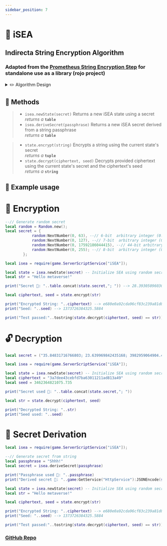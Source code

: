 ```yaml
---
sidebar_position: 7
---
```


# 🔐 iSEA
## Indirecta String Encryption Algorithm

### Adapted from the [Prometheus String Encryption Step](https://github.com/levno-710/Prometheus/blob/master/src/prometheus/steps/EncryptStrings.lua) for standalone use as a library (rojo project)

<details> 

<summary>✏️ Algorithm Design</summary>  

### (written by ChatGPT, take with a grain of salt)  

The Indirecta encryption algorithm is designed to be a symmetric encryption algorithm, meaning that the same key is used for both encryption and decryption. The algorithm takes as input a secret key, which consists of four arbitrary integers: a 6-bit integer (0..63), a 7-bit integer (0..127), a 44-bit integer (0..17592186044415), and an 8-bit integer (0..255). The algorithm then uses these integers as parameters for its encryption and decryption operations.

The algorithm first calculates a primitive root of 257 using the secret_key_7 integer. This primitive root is used to generate a multiplication parameter for the linear congruential generator used in the algorithm. The algorithm also uses the secret_key_6 integer to calculate another multiplication parameter, as well as a secret_key_44 integer to calculate an addition parameter for the linear congruential generator.

The algorithm then initializes two state variables, state_45 and state_8, with the values of zero and two, respectively. The state_45 variable is used to store the current state of the linear congruential generator, while the state_8 variable is used to generate the pseudo-random numbers.

## Encryption

The encryption process in the Indirecta algorithm takes a plaintext string as input and returns a ciphertext string and a seed value. The seed value is a randomly generated number that is used to set the initial state of the linear congruential generator.

### The encryption process consists of the following steps:

1. Generate a random seed value that has not been used before.
2. Set the initial state of the linear congruential generator using the generated seed value.
3. Initialize a previous value variable, prevVal, with the value of the secret_key_8 integer.
4. Iterate over each character in the plaintext string.
5. For each character, subtract the previous value variable and a pseudo-random byte from the character's byte value, modulo 256.
6. Set the previous value variable to the character's byte value.
7. Append the resulting byte value to the ciphertext string.
8. Return the ciphertext string and the seed value.

## Decryption

The decryption process in the Indirecta algorithm takes a ciphertext string and a seed value as input and returns a plaintext string. The seed value is used to set the initial state of the linear congruential generator.

### The decryption process consists of the following steps:

1. Set the initial state of the linear congruential generator using the given seed value.
2. Initialize a previous value variable, prevVal, with the value of the secret_key_8 integer.
3. Iterate over each pair of characters in the ciphertext string.
4. For each pair of characters, add a pseudo-random byte and the previous value variable to the byte value, modulo 256.
5. Set the previous value variable to the resulting byte value.
6. Append the resulting byte value to the plaintext string.
7. Return the plaintext string.

</details>

## 📖 Methods
> - `isea.newState(secret)` Returns a new iSEA state using a secret  
> *returns a* **`table`**
> - `isea.deriveSecret(passphrase)` Returns a new iSEA secret derived from a string passphrase  
> *returns a* **`table`**

> - `state.encrypt(string)` Encrypts a string using the current state's secret  
> *returns a* **`tuple`**
> - `state.decrypt(ciphertext, seed)` Decrypts provided ciphertext using the current state's secret and the ciphertext's seed  
> *returns a* **`string`**

## 📖 Example usage
# 🔐 Encryption
```lua
--// Generate random secret
local random = Random.new();
local secret = {
            random:NextNumber(0, 63), --// 6-bit  arbitrary integer (0..63)
            random:NextNumber(0, 127), --// 7-bit  arbitrary integer (0..127)
            random:NextNumber(0, 17592186044415), --// 44-bit arbitrary integer (0..17592186044415)
            random:NextNumber(0, 255); --// 8-bit  arbitrary integer (0..255)
        };

local isea = require(game.ServerScriptService["iSEA"]);

local state = isea.newState(secret) -- Initialize SEA using random secret
local str = "Hello metaverse!"

print("Secret 🤫: "..table.concat(state.secret,"; ")) --> 28.39305096030534; 104.46559812685938; 14484132187863.652; 11.391023692364207

local ciphertext, seed = state.encrypt(str)

print("Encrypted String: "..ciphertext) --> e680e0a92cda96cf83c239a81d85166e
print("Seed: "..seed) --> 1373726384325.5884

print("Test passed:"..tostring(state.decrypt(ciphertext, seed) == str))
```

# 🔓 Decryption

```lua
local secret = ("35.84831716766803; 23.639969842435168; 3982959064904.493; 244.42364953524924"):split("; ");

local isea = require(game.ServerScriptService["iSEA"]);

local state = isea.newState(secret) -- Initialize SEA using random secret
local ciphertext = "3a7dee43cebfd7ba63011211ad813a49"
local seed = 3462364821075.735

print("Secret used 🤫: "..table.concat(state.secret,"; "))

local str = state.decrypt(ciphertext, seed)

print("Decrypted String: "..str)
print("Seed used: "..seed)
```

# 🔑 Secret Derivation

```lua
local isea = require(game.ServerScriptService["iSEA"]);

--// Generate secret from string
local passphrase = "Shhh!"
local secret = isea.deriveSecret(passphrase)

print("Passphrase used 🤫: "..passphrase)
print("Derived secret 🤫: "..game:GetService("HttpService"):JSONEncode(secret))

local state = isea.newState(secret) -- Initialize SEA using random secret
local str = "Hello metaverse!"

local ciphertext, seed = state.encrypt(str)

print("Encrypted String: "..ciphertext) --> e680e0a92cda96cf83c239a81d85166e
print("Seed: "..seed) --> 1373726384325.5884

print("Test passed:"..tostring(state.decrypt(ciphertext, seed) == str))

```

### [GitHub Repo](https://github.com/Indirecta-Technologies/indirectaSEA)